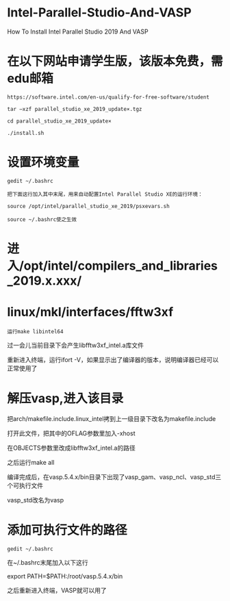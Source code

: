 # Intel-Parallel-Studio-And-VASP
How To Install Intel Parallel Studio 2019 And VASP
# 在以下网站申请学生版，该版本免费，需edu邮箱
```
https://software.intel.com/en-us/qualify-for-free-software/student

tar –xzf parallel_studio_xe_2019_update×.tgz

cd parallel_studio_xe_2019_update×

./install.sh
```
# 设置环境变量
```
gedit ~/.bashrc

把下面这行加入其中末尾，用来自动配置Intel Parallel Studio XE的运行环境：

source /opt/intel/parallel_studio_xe_2019/psxevars.sh

source ~/.bashrc使之生效
```
# 进入/opt/intel/compilers_and_libraries_2019.x.xxx/
# linux/mkl/interfaces/fftw3xf
```
运行make libintel64
```
过一会儿当前目录下会产生libfftw3xf_intel.a库文件

重新进入终端，运行ifort -V，如果显示出了编译器的版本，说明编译器已经可以正常使用了

# 解压vasp,进入该目录
把arch/makefile.include.linux_intel拷到上一级目录下改名为makefile.include

打开此文件，把其中的OFLAG参数里加入-xhost

在OBJECTS参数里改成libfftw3xf_intel.a的路径

之后运行make all

编译完成后，在vasp.5.4.x/bin目录下出现了vasp_gam、vasp_ncl、vasp_std三个可执行文件

vasp_std改名为vasp
# 添加可执行文件的路径
```
gedit ~/.bashrc
```
在~/.bashrc末尾加入以下这行

export PATH=$PATH:/root/vasp.5.4.x/bin

之后重新进入终端，VASP就可以用了



